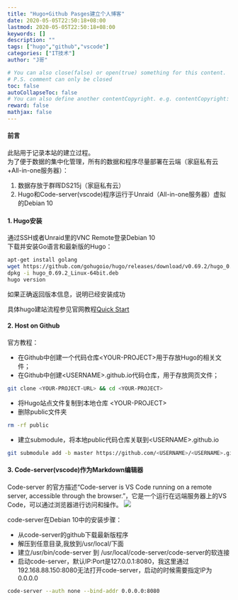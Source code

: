 ```yaml
---
title: "Hugo+Github Pasges建立个人博客"
date: 2020-05-05T22:50:18+08:00
lastmod: 2020-05-05T22:50:18+08:00
keywords: []
description: ""
tags: ["hugo","github","vscode"]
categories: ["IT技术"]
author: "J哥"

# You can also close(false) or open(true) something for this content.
# P.S. comment can only be closed
toc: false
autoCollapseToc: false
# You can also define another contentCopyright. e.g. contentCopyright: "This is another copyright."
reward: false
mathjax: false
---
```

#### 前言

此贴用于记录本站的建立过程。  
为了便于数据的集中化管理，所有的数据和程序尽量部署在云端（家庭私有云+All-in-one服务器）：

1. 数据存放于群晖DS215j（家庭私有云）
2. Hugo和Code-server(vscode)程序运行于Unraid（All-in-one服务器）虚拟的Debian 10

#### 1. Hugo安装  
通过SSH或者Unraid里的VNC Remote登录Debian 10  
下载并安装Go语言和最新版的Hugo：  
```bash
apt-get install golang
wget https://github.com/gohugoio/hugo/releases/download/v0.69.2/hugo_0.69.2_Linux-64bit.deb
dpkg -i hugo_0.69.2_Linux-64bit.deb
hugo version
```

如果正确返回版本信息，说明已经安装成功

具体hugo建站流程参见官网教程[Quick Start](https://gohugo.io/getting-started/quick-start/)

#### 2. Host on Github
官方教程：
* 在Github中创建一个代码仓库\<YOUR-PROJECT\>用于存放Hugo的相关文件；
* 在Github中创建\<USERNAME\>.github.io代码仓库，用于存放网页文件；
```bash
git clone <YOUR-PROJECT-URL> && cd <YOUR-PROJECT>
```
* 将Hugo站点文件复制到本地仓库 \<YOUR-PROJECT\>  
* 删除public文件夹
```bash
rm -rf public
```

* 建立submodule，将本地public代码仓库关联到\<USERNAME\>.github.io
```bash
git submodule add -b master https://github.com/<USERNAME>/<USERNAME>.github.io.git public
```
<!--more-->


#### 3. Code-server(vscode)作为Markdown编辑器  

Code-server 的官方描述“Code-server is VS Code running on a remote server, accessible through the browser.”，它是一个运行在远端服务器上的VS Code，可以通过浏览器进行访问和操作。
![](https://github.com/cdr/code-server/raw/master/doc/assets/code-server.gif)

code-server在Debian 10中的安装步骤：
* 从code-server的github下载最新版程序
* 解压到任意目录,我放到/usr/local/下面
* 建立/usr/bin/code-server 到 /usr/local/code-server/code-server的软连接
* 启动code-server，默认IP:Port是127.0.0.1:8080，我这里通过192.168.88.150:8080无法打开code-server，启动的时候需要指定IP为0.0.0.0

```bash
code-server --auth none --bind-addr 0.0.0.0:8080
```
